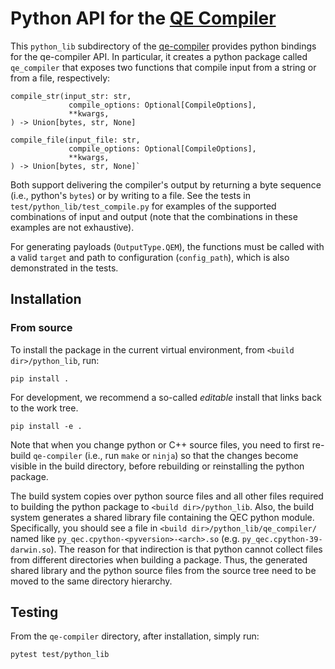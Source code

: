 # Python API for the [QE Compiler](../README.md)

This `python_lib` subdirectory of the
[qe-compiler](https://github.com/openqasm/qe-compiler/) provides python
bindings for the qe-compiler API. In particular, it creates a python
package called `qe_compiler` that exposes two functions that compile input from a string or from a file, respectively:

```
compile_str(input_str: str,
             compile_options: Optional[CompileOptions],
             **kwargs,
) -> Union[bytes, str, None]

compile_file(input_file: str,
             compile_options: Optional[CompileOptions],
             **kwargs,
) -> Union[bytes, str, None]`
```

Both support delivering the compiler's output by returning a byte sequence (i.e., python's `bytes`) or by writing to a file. See the tests in `test/python_lib/test_compile.py` for examples of the supported combinations of input and output (note that the combinations in these examples are not exhaustive).

For generating payloads (`OutputType.QEM`), the functions must be called with a valid `target` and path to configuration (`config_path`), which is also demonstrated in the tests.


## Installation

### From source

To install the package in the current virtual environment, from `<build dir>/python_lib`, run:

    pip install .

For development, we recommend a so-called _editable_ install that links back to the work tree.

    pip install -e .

Note that when you change python or C++ source files, you need to first re-build `qe-compiler` (i.e., run `make` or `ninja`) so that the changes become visible in the build directory, before rebuilding or reinstalling the python package.

The build system copies over python source files and all other files required to building the python package to `<build dir>/python_lib`. Also, the build system generates a shared library file containing the QEC python module. Specifically, you should see a file in `<build dir>/python_lib/qe_compiler/` named like `py_qec.cpython-<pyversion>-<arch>.so` (e.g. `py_qec.cpython-39-darwin.so`).
The reason for that indirection is that python cannot collect files from different directories when building a package. Thus, the generated shared library and the python source files from the source tree need to be moved to the same directory hierarchy.


## Testing

From the `qe-compiler` directory, after installation, simply run:

    pytest test/python_lib
